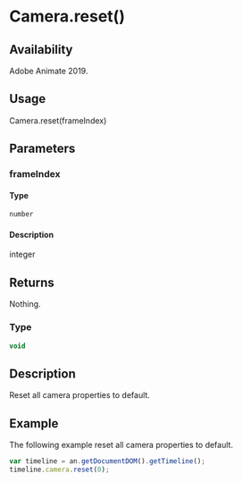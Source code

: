 # Camera.reset()

## Availability

Adobe Animate 2019.

## Usage

Camera.reset(frameIndex)

## Parameters

### **frameIndex**

#### Type

```typescript
number
```

#### Description

integer

## Returns

Nothing.

### Type

```typescript
void
```

## Description

Reset all camera properties to default.

## Example

The following example reset all camera properties to default.

```javascript
var timeline = an.getDocumentDOM().getTimeline();
timeline.camera.reset(0);
```
